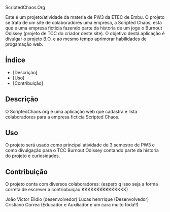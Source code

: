 ScriptedChaos.Org

Este é um projeto/atividade da materia de PW3 da ETEC de Embu. O projeto se trata de um site de colaboradores uma empresa, a Scripted Chaos, esta que é uma empresa ficticia fazendo parte da historia de um jogo o Burnout Odissey (projeto de TCC do criador deste site). O objetivo destá aplicação é divulgar o projeto B.O. e ao mesmo tempo aprimorar habilidades de progamação web.

## Índice

- [Descrição]
- [Uso]
- [Contribuição]

## Descrição

O ScriptedChaos.org é uma aplicação web que cadastra e lista colaboradores para a empresa ficticia Scripted Chaos.

## Uso

O projeto será usado como principal atividade do 3 semestre de PW3 e como divulgação para o TCC Burnout Odissey contando parte da historia do projeto e curiosidades.

## Contribuição

O projeto conta com diversos colaboradores: (espero q isso seja a forma correta de escrever a contriobuição KKKKKKKKKKKKKKK)

João Victor Elidio (desenvolvedor)
Lucas henrrique (Desenvolvedor)
Cristiano Correa (Educador e Auxiliador e um cara muito foda!!)
